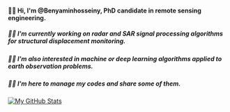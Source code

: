 #### 🙋‍♂️ Hi, I'm @Benyaminhosseiny, PhD candidate in remote sensing engineering.
##### 🐱‍🏍 I'm currently working on radar and SAR signal processing algorithms for structural displacement monitoring. 
##### 🐱‍👤 I'm also interested in machine or deep learning algorithms applied to earth observation problems.
##### 🐱‍💻 I'm here to manage my codes and share some of them.

[![My GitHub Stats](https://github-readme-stats.vercel.app/api/?username=BenyaminHosseiny&count_private=true&theme=github_dark&showicons=true)]()
<!--
[![willianrod's wakatime stats](https://github-readme-stats.vercel.app/api/wakatime?username=BenyaminHosseiny)](https://github.com/anuraghazra/github-readme-stats)
https://www.jasongaylord.com/blog/2020/10/28/implementing-github-readme-statistics
https://github.com/anuraghazra/github-readme-stats/blob/master/themes/README.md
[![My GitHub Language Stats](https://github-readme-stats.vercel.app/api/top-langs/?username=BenyaminHosseiny&langs_count=5&theme=tokyonight)]()
-->


<!--

**Benyaminhosseiny/BenyaminHosseiny** is a ✨ _special_ ✨ repository because its `README.md` (this file) appears on your GitHub profile.

Here are some ideas to get you started:

- 🔭 I’m currently working on ...
- 🌱 I’m currently learning ...
- 👯 I’m looking to collaborate on ...
- 🤔 I’m looking for help with ...
- 💬 Ask me about ...
- 📫 How to reach me: ...
- 😄 Pronouns: ...
- ⚡ Fun fact: ...
-->

